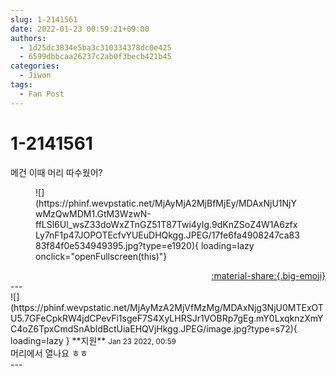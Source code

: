 ```yaml
---
slug: 1-2141561
date: 2022-01-23 00:59:21+09:00
authors:
  - 1d25dc3834e5ba3c310334378dc0e425
  - 6599dbbcaa26237c2ab0f3becb421b45
categories:
  - Jiwon
tags:
  - Fan Post
---
```


# 1-2141561

<div class="post-container" markdown="1">
<div class="content-container md-sidebar__scrollwrap" markdown="1">

메건 이때 머리 따수웠어?
<figure markdown="1">
![](https://phinf.wevpstatic.net/MjAyMjA2MjBfMjEy/MDAxNjU1NjYwMzQwMDM1.GtM3WzwN-ffLSl6Ul_wsZ33doWxZTnGZ51T87Twi4yIg.9dKnZSoZ4W1A6zfxLy7nF1p47JOPOTEcfvYUEuDHQkgg.JPEG/17fe6fa4908247ca8383f84f0e534949395.jpg?type=e1920){ loading=lazy onclick="openFullscreen(this)"}
</figure>


</div>
</div>

<div style="text-align: right;" markdown="1">
<a href="https://weverse.io/fromis9/fanpost/1-2141561" style="text-align: right;">:material-share:{.big-emoji}</a>
</div>
---

<div class="comments-container md-sidebar__scrollwrap" markdown="1">
<div class="comment" markdown="1">
<div class='id-container' markdown="1">
![](https://phinf.wevpstatic.net/MjAyMzA2MjVfMzMg/MDAxNjg3NjU0MTExOTU5.7GFeCpkRW4jdCPevFi1sgeF7S4XyLHRSJr1VOBRp7gEg.mY0LxqknzXmYC4oZ6TpxCmdSnAbldBctUiaEHQVjHkgg.JPEG/image.jpg?type=s72){ loading=lazy }
**<span class="artist">지원</span>** <small>Jan 23 2022, 00:59</small><br>
</div>
<div class='comment-body' markdown="1">
머리에서 열나요 ㅎㅎ
</div>
</div>
</div>
---
